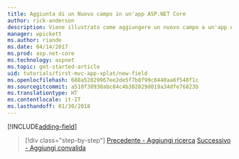 ```yaml
---
title: Aggiunta di un Nuovo campo in un'app ASP.NET Core
author: rick-anderson
description: Viene illustrato come aggiungere un nuovo campo a un'app ASP.NET Core EF/MVC esistente.
manager: wpickett
ms.author: riande
ms.date: 04/14/2017
ms.prod: asp.net-core
ms.technology: aspnet
ms.topic: get-started-article
uid: tutorials/first-mvc-app-xplat/new-field
ms.openlocfilehash: 688a52829967ee2de5f7b8f99c8440aa6f548f1c
ms.sourcegitcommit: a510f38930abc84c4b302029d019a34dfe76823b
ms.translationtype: HT
ms.contentlocale: it-IT
ms.lasthandoff: 01/30/2018
---
```

[!INCLUDE[adding-field](../../includes/mvc-intro/new-field.md)]

>[!div class="step-by-step"]
[Precedente - Aggiungi ricerca](search.md)
[Successivo - Aggiungi convalida](validation.md)  
